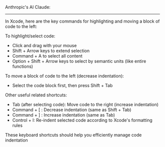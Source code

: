 Anthropic's AI Claude:
- - - -

In Xcode, here are the key commands for highlighting and moving a block of code to the left:

To highlight/select code:
- Click and drag with your mouse
- Shift + Arrow keys to extend selection
- Command + A to select all content
- Option + Shift + Arrow keys to select by semantic units (like entire functions)

To move a block of code to the left (decrease indentation):
- Select the code block first, then press Shift + Tab

Other useful related shortcuts:
- Tab (after selecting code): Move code to the right (increase indentation)
- Command + [ : Decrease indentation (same as Shift + Tab)
- Command + ] : Increase indentation (same as Tab)
- Control + I: Re-indent selected code according to Xcode's formatting rules

These keyboard shortcuts should help you efficiently manage code indentation

